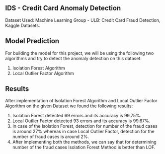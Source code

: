 ## IDS - Credit Card Anomaly Detection

Dataset Used: Machine Learning Group - ULB: Credit Card Fraud Detection, Kaggle Datasets.

## Model Prediction

For building the model for this project, we will be using the following two algorithms and try to detect the anomaly detection on this dataset:

1. Isolation Forest Algorithm
2. Local Outlier Factor Algorithm

## Results

After implementation of Isolation Forest Algorithm and Local Outlier Factor Algorithm on the given Dataset we found the following results:

1. Isolation Forest detected 69 errors and its accuracy is 99.75%.
2. Local Outlier Factor detected 93 errors and its accuracy is 99.67%.
3. In case of the Isolation Forest, detection for number of the fraud cases is around 27% whereas in case Local Outlier Factor, detection for the number of fraud cases is around 2%.
4. After implementing both the methods, we can say that for determining number of the fraud cases Isolation Forest Method is better than LOF.
